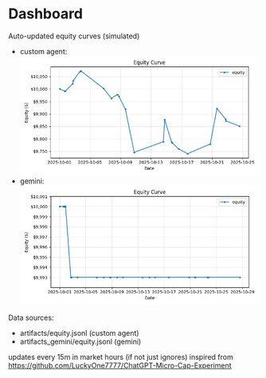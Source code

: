 # Dashboard

Auto-updated equity curves (simulated)

- custom agent: ![Equity Curve](artifacts/equity.png?v=a98d443)
- gemini: ![Equity Curve (Gemini)](artifacts_gemini/equity.png?v=a98d443)

Data sources:
- artifacts/equity.jsonl (custom agent)
- artifacts_gemini/equity.jsonl (gemini)

updates every 15m in market hours (if not just ignores)
inspired from https://github.com/LuckyOne7777/ChatGPT-Micro-Cap-Experiment